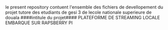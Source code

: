 le present repository contuent l'ensemble des fichiers de devellopement du projet tutore des etudiants de gesi 3 de lecole nationale superieure de douala
####intitule du projet####
PLATEFORME DE STREAMING LOCALE EMBARQUE SUR RAPSBERRY PI
